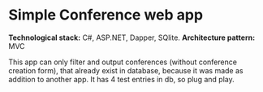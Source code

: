 # Simple Conference web app
**Technological stack:** C#, ASP.NET, Dapper, SQlite.
**Architecture pattern:** MVC

This app can only filter and output conferences (without conference creation form), that already exist in database, because it was made as addition to another app.
It has 4 test entries in db, so plug and play.
